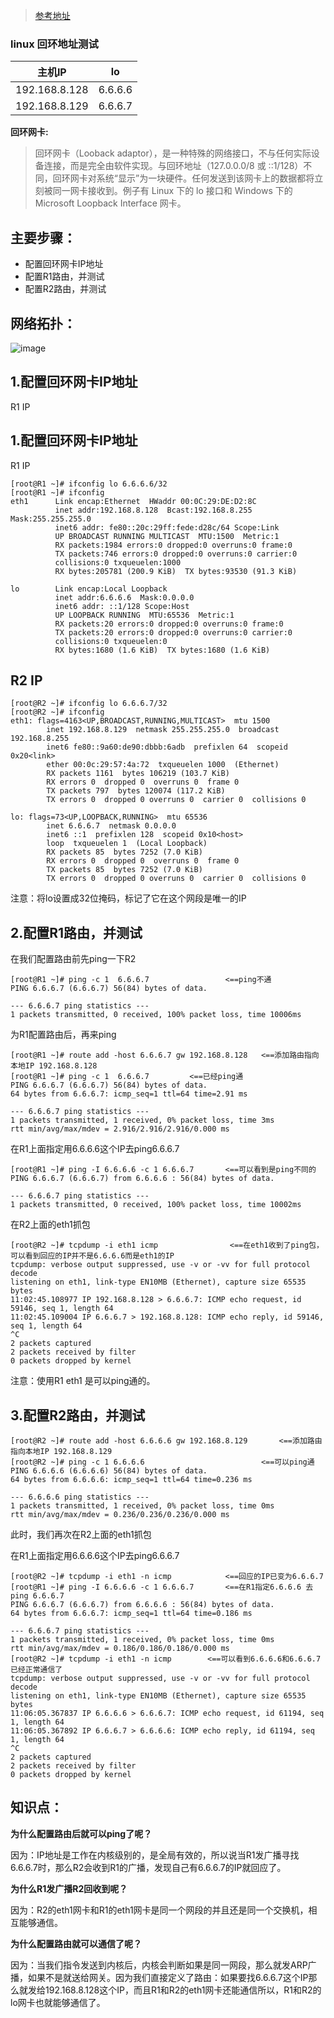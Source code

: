 > [参考地址](https://blog.csdn.net/Hai__Yun/article/details/77478866)

### linux 回环地址测试

主机IP| lo 
---|---
192.168.8.128 | 6.6.6.6 
192.168.8.129 | 6.6.6.7

**回环网卡:**

> 回环网卡（Looback adaptor），是一种特殊的网络接口，不与任何实际设备连接，而是完全由软件实现。与回环地址（127.0.0.0/8 或 ::1/128）不同，回环网卡对系统“显示”为一块硬件。任何发送到该网卡上的数据都将立刻被同一网卡接收到。例子有 Linux 下的 lo 接口和 Windows 下的 Microsoft Loopback Interface 网卡。


主要步骤：
--
- 配置回环网卡IP地址
- 配置R1路由，并测试
- 配置R2路由，并测试

网络拓扑：
--

![image](http://oj74t8laa.bkt.clouddn.com/image/markdown/net/20170822131738953.png)


1.配置回环网卡IP地址
----

R1 IP

1.配置回环网卡IP地址
---
R1 IP

    [root@R1 ~]# ifconfig lo 6.6.6.6/32
    [root@R1 ~]# ifconfig 
    eth1      Link encap:Ethernet  HWaddr 00:0C:29:DE:D2:8C  
              inet addr:192.168.8.128  Bcast:192.168.8.255  Mask:255.255.255.0
              inet6 addr: fe80::20c:29ff:fede:d28c/64 Scope:Link
              UP BROADCAST RUNNING MULTICAST  MTU:1500  Metric:1
              RX packets:1984 errors:0 dropped:0 overruns:0 frame:0
              TX packets:746 errors:0 dropped:0 overruns:0 carrier:0
              collisions:0 txqueuelen:1000 
              RX bytes:205781 (200.9 KiB)  TX bytes:93530 (91.3 KiB)
    
    lo        Link encap:Local Loopback  
              inet addr:6.6.6.6  Mask:0.0.0.0
              inet6 addr: ::1/128 Scope:Host
              UP LOOPBACK RUNNING  MTU:65536  Metric:1
              RX packets:20 errors:0 dropped:0 overruns:0 frame:0
              TX packets:20 errors:0 dropped:0 overruns:0 carrier:0
              collisions:0 txqueuelen:0 
              RX bytes:1680 (1.6 KiB)  TX bytes:1680 (1.6 KiB)
R2 IP
---

    [root@R2 ~]# ifconfig lo 6.6.6.7/32 
    [root@R2 ~]# ifconfig 
    eth1: flags=4163<UP,BROADCAST,RUNNING,MULTICAST>  mtu 1500
            inet 192.168.8.129  netmask 255.255.255.0  broadcast 192.168.8.255
            inet6 fe80::9a60:de90:dbbb:6adb  prefixlen 64  scopeid 0x20<link>
            ether 00:0c:29:57:4a:72  txqueuelen 1000  (Ethernet)
            RX packets 1161  bytes 106219 (103.7 KiB)
            RX errors 0  dropped 0  overruns 0  frame 0
            TX packets 797  bytes 120074 (117.2 KiB)
            TX errors 0  dropped 0 overruns 0  carrier 0  collisions 0
    
    lo: flags=73<UP,LOOPBACK,RUNNING>  mtu 65536
            inet 6.6.6.7  netmask 0.0.0.0
            inet6 ::1  prefixlen 128  scopeid 0x10<host>
            loop  txqueuelen 1  (Local Loopback)
            RX packets 85  bytes 7252 (7.0 KiB)
            RX errors 0  dropped 0  overruns 0  frame 0
            TX packets 85  bytes 7252 (7.0 KiB)
            TX errors 0  dropped 0 overruns 0  carrier 0  collisions 0

注意：将lo设置成32位掩码，标记了它在这个网段是唯一的IP

2.配置R1路由，并测试
---
在我们配置路由前先ping一下R2

    [root@R1 ~]# ping -c 1  6.6.6.7                 <==ping不通
    PING 6.6.6.7 (6.6.6.7) 56(84) bytes of data.
    
    --- 6.6.6.7 ping statistics ---
    1 packets transmitted, 0 received, 100% packet loss, time 10006ms

为R1配置路由后，再来ping

    [root@R1 ~]# route add -host 6.6.6.7 gw 192.168.8.128   <==添加路由指向本地IP 192.168.8.128 
    [root@R1 ~]# ping -c 1  6.6.6.7         <==已经ping通
    PING 6.6.6.7 (6.6.6.7) 56(84) bytes of data.
    64 bytes from 6.6.6.7: icmp_seq=1 ttl=64 time=2.91 ms
    
    --- 6.6.6.7 ping statistics ---
    1 packets transmitted, 1 received, 0% packet loss, time 3ms
    rtt min/avg/max/mdev = 2.916/2.916/2.916/0.000 ms

在R1上面指定用6.6.6.6这个IP去ping6.6.6.7

    [root@R1 ~]# ping -I 6.6.6.6 -c 1 6.6.6.7       <==可以看到是ping不同的
    PING 6.6.6.7 (6.6.6.7) from 6.6.6.6 : 56(84) bytes of data.
    
    --- 6.6.6.7 ping statistics ---
    1 packets transmitted, 0 received, 100% packet loss, time 10002ms

在R2上面的eth1抓包

    [root@R2 ~]# tcpdump -i eth1 icmp                <==在eth1收到了ping包，可以看到回应的IP并不是6.6.6.6而是eth1的IP
    tcpdump: verbose output suppressed, use -v or -vv for full protocol decode
    listening on eth1, link-type EN10MB (Ethernet), capture size 65535 bytes
    11:02:45.108977 IP 192.168.8.128 > 6.6.6.7: ICMP echo request, id 59146, seq 1, length 64
    11:02:45.109004 IP 6.6.6.7 > 192.168.8.128: ICMP echo reply, id 59146, seq 1, length 64
    ^C
    2 packets captured
    2 packets received by filter
    0 packets dropped by kernel

注意：使用R1 eth1 是可以ping通的。

3.配置R2路由，并测试
--
    [root@R2 ~]# route add -host 6.6.6.6 gw 192.168.8.129       <==添加路由指向本地IP 192.168.8.129
    [root@R2 ~]# ping -c 1 6.6.6.6                          <==可以ping通
    PING 6.6.6.6 (6.6.6.6) 56(84) bytes of data.
    64 bytes from 6.6.6.6: icmp_seq=1 ttl=64 time=0.236 ms
    
    --- 6.6.6.6 ping statistics ---
    1 packets transmitted, 1 received, 0% packet loss, time 0ms
    rtt min/avg/max/mdev = 0.236/0.236/0.236/0.000 ms

此时，我们再次在R2上面的eth1抓包

在R1上面指定用6.6.6.6这个IP去ping6.6.6.7

    [root@R2 ~]# tcpdump -i eth1 -n icmp            <==回应的IP已变为6.6.6.7
    [root@R1 ~]# ping -I 6.6.6.6 -c 1 6.6.6.7       <==在R1指定6.6.6.6 去ping 6.6.6.7
    PING 6.6.6.7 (6.6.6.7) from 6.6.6.6 : 56(84) bytes of data.
    64 bytes from 6.6.6.7: icmp_seq=1 ttl=64 time=0.186 ms
    
    --- 6.6.6.7 ping statistics ---
    1 packets transmitted, 1 received, 0% packet loss, time 0ms
    rtt min/avg/max/mdev = 0.186/0.186/0.186/0.000 ms
    [root@R2 ~]# tcpdump -i eth1 -n icmp        <==可以看到6.6.6.6和6.6.6.7 已经正常通信了
    tcpdump: verbose output suppressed, use -v or -vv for full protocol decode
    listening on eth1, link-type EN10MB (Ethernet), capture size 65535 bytes
    11:06:05.367837 IP 6.6.6.6 > 6.6.6.7: ICMP echo request, id 61194, seq 1, length 64
    11:06:05.367892 IP 6.6.6.7 > 6.6.6.6: ICMP echo reply, id 61194, seq 1, length 64
    ^C
    2 packets captured
    2 packets received by filter
    0 packets dropped by kernel

知识点：
---
**为什么配置路由后就可以ping了呢？**

因为：IP地址是工作在内核级别的，是全局有效的，所以说当R1发广播寻找6.6.6.7时，那么R2会收到R1的广播，发现自己有6.6.6.7的IP就回应了。

**为什么R1发广播R2回收到呢？**

因为：R2的eth1网卡和R1的eth1网卡是同一个网段的并且还是同一个交换机，相互能够通信。

**为什么配置路由就可以通信了呢？**

因为：当我们指令发送到内核后，内核会判断如果是同一网段，那么就发ARP广播，如果不是就送给网关。因为我们直接定义了路由：如果要找6.6.6.7这个IP那么就发给192.168.8.128这个IP，而且R1和R2的eth1网卡还能通信所以，R1和R2的lo网卡也就能够通信了。



